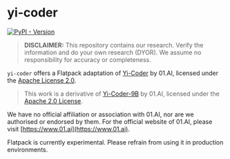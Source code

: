 # yi-coder

[![PyPI - Version](https://img.shields.io/pypi/v/flatpack)](https://pypi.org/project/flatpack/)

> **DISCLAIMER:** This repository contains our research. Verify the information and do your own research (DYOR). We assume no responsibility for accuracy or completeness.

`yi-coder` offers a Flatpack adaptation of [Yi-Coder](https://github.com/01-ai/Yi-Coder) by 01.AI, licensed under the [Apache License 2.0](https://github.com/01-ai/Yi-Coder?tab=readme-ov-file#license).

> This work is a derivative of [Yi-Coder-9B](https://huggingface.co/01-ai/Yi-Coder-9B) by 01.AI, licensed under the [Apache 2.0 License](https://huggingface.co/01-ai/Yi-Coder-9B).

We have no official affiliation or association with 01.AI, nor are we authorised or endorsed by them. For the official website of 01.AI, please visit [https://www.01.ai](https://www.01.ai).

Flatpack is currently experimental. Please refrain from using it in production environments.